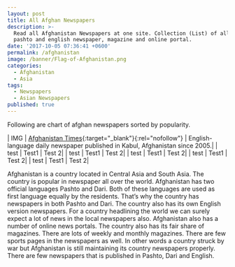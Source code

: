 ```yaml
---
layout: post
title: All Afghan Newspapers
description: >-
  Read all Afghanistan Newspapers at one site. Collection (List) of all afghan
  pashto and english newspaper, magazine and online portal.
date: '2017-10-05 07:36:41 +0600'
permalink: /afghanistan
image: /banner/Flag-of-Afghanistan.png
categories:
  - Afghanistan
  - Asia
tags:
  - Newspapers
  - Asian Newspapers
published: true
---
```

Following are chart of afghan newspapers sorted by popularity.

| IMG | [Afghanistan Times](http://www.afghanistantimes.af/ "Afghanistan Times"){:target="_blank"}{:rel="nofollow"} | English-language daily newspaper published in Kabul, Afghanistan since 2005.|
| test | Test1 | Test 2|
| test | Test1 | Test 2|
| test | Test1 | Test 2|
| test | Test1 | Test 2|
| test | Test1 | Test 2|

Afghanistan is a country located in Central Asia and South Asia. The country is popular in newspaper all over the world. Afghanistan has two official languages Pashto and Dari. Both of these languages are used as first language equally by the residents. That’s why the country has newspapers in both Pashto and Dari. The country also has its own English version newspapers. For a country headlining the world we can surely expect a lot of news in the local newspapers also. Afghanistan also has a number of online news portals. The country also has its fair share of magazines. There are lots of weekly and monthly magazines. There are few sports pages in the newspapers as well. In other words a country struck by war but Afghanistan is still maintaining its country newspapers properly. There are few newspapers that is published in Pashto, Dari and English.
